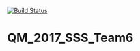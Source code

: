 [![Build Status](https://travis-ci.org/MolSSI-SSS/QM_2017_SSS_Team6.svg?branch=master)](https://travis-ci.org/MolSSI-SSS/QM_2017_SSS_Team6)

# QM_2017_SSS_Team6
